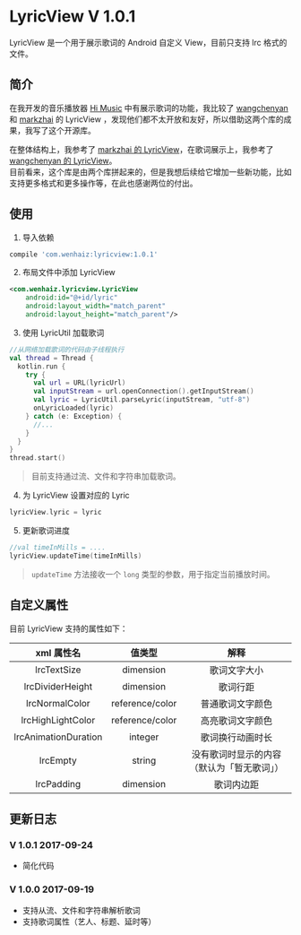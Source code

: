 # LyricView V 1.0.1

LyricView 是一个用于展示歌词的 Android 自定义 View，目前只支持 lrc 格式的文件。  

## 简介
在我开发的音乐播放器 [Hi Music](https://github.com/wenhaiz/HiMusic) 中有展示歌词的功能，我比较了 [wangchenyan](https://github.com/wangchenyan) 和 [markzhai](https://github.com/markzhai) 的 LyricView ，发现他们都不太开放和友好，所以借助这两个库的成果，我写了这个开源库。  

在整体结构上，我参考了 [markzhai 的 LyricView](https://github.com/markzhai/LyricView)，在歌词展示上，我参考了[wangchenyan 的 LyricView](https://github.com/wangchenyan/LrcView)。  
目前看来，这个库是由两个库拼起来的，但是我想后续给它增加一些新功能，比如支持更多格式和更多操作等，在此也感谢两位的付出。 

## 使用
1. 导入依赖
```gradle
compile 'com.wenhaiz:lyricview:1.0.1'
```
2. 布局文件中添加 LyricView
```xml
<com.wenhaiz.lyricview.LyricView
    android:id="@+id/lyric"
    android:layout_width="match_parent"
    android:layout_height="match_parent"/>
```
3. 使用 LyricUtil 加载歌词
```kotlin
//从网络加载歌词的代码由子线程执行
val thread = Thread {
  kotlin.run {
    try {
      val url = URL(lyricUrl)
      val inputStream = url.openConnection().getInputStream()
      val lyric = LyricUtil.parseLyric(inputStream, "utf-8")
      onLyricLoaded(lyric)
    } catch (e: Exception) {
      //...
    }
  }
}
thread.start()
```
> 目前支持通过流、文件和字符串加载歌词。
4. 为 LyricView 设置对应的 Lyric
```kotlin
lyricView.lyric = lyric
```
5. 更新歌词进度
```kotlin
//val timeInMills = ....
lyricView.updateTime(timeInMills)
```
> `updateTime` 方法接收一个 `long` 类型的参数，用于指定当前播放时间。
## 自定义属性
目前 LyricView 支持的属性如下：    

|xml 属性名|值类型|解释|
|:---------:|:------:|:----:|
|lrcTextSize|dimension|歌词文字大小|
|lrcDividerHeight|dimension|歌词行距|
|lrcNormalColor|reference/color|普通歌词文字颜色|
|lrcHighLightColor|reference/color|高亮歌词文字颜色|
|lrcAnimationDuration|integer|歌词换行动画时长|
|lrcEmpty|string|没有歌词时显示的内容（默认为「暂无歌词」）|
|lrcPadding|dimension|歌词内边距| 

## 更新日志
### V 1.0.1 2017-09-24
- 简化代码
### V 1.0.0 2017-09-19
- 支持从流、文件和字符串解析歌词
- 支持歌词属性（艺人、标题、延时等）
